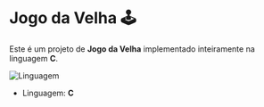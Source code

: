 # Jogo da Velha 🕹️

Este é um projeto de **Jogo da Velha** implementado inteiramente na linguagem **C**.

![Linguagem](https://img.shields.io/badge/Linguagem-C-blue)
- Linguagem: **C**
